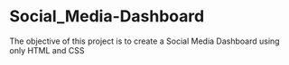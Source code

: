# Social_Media-Dashboard
The objective of this project is to create a Social Media Dashboard using only HTML and CSS
